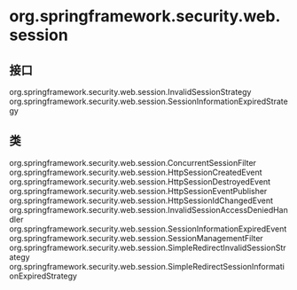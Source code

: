 # org.springframework.security.web.session

## 接口

org.springframework.security.web.session.InvalidSessionStrategy
org.springframework.security.web.session.SessionInformationExpiredStrategy

## 类

org.springframework.security.web.session.ConcurrentSessionFilter
org.springframework.security.web.session.HttpSessionCreatedEvent
org.springframework.security.web.session.HttpSessionDestroyedEvent
org.springframework.security.web.session.HttpSessionEventPublisher
org.springframework.security.web.session.HttpSessionIdChangedEvent
org.springframework.security.web.session.InvalidSessionAccessDeniedHandler
org.springframework.security.web.session.SessionInformationExpiredEvent
org.springframework.security.web.session.SessionManagementFilter
org.springframework.security.web.session.SimpleRedirectInvalidSessionStrategy
org.springframework.security.web.session.SimpleRedirectSessionInformationExpiredStrategy




